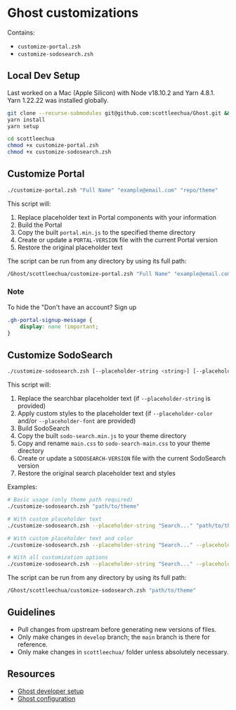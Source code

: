 # Ghost customizations

Contains:
- `customize-portal.zsh`
- `customize-sodosearch.zsh`

## Local Dev Setup
Last worked on a Mac (Apple Silicon) with Node v18.10.2 and Yarn 4.8.1. Yarn 1.22.22 was installed globally.

```bash
git clone --recurse-submodules git@github.com:scottleechua/Ghost.git && cd Ghost
yarn install
yarn setup

cd scottleechua
chmod +x customize-portal.zsh
chmod +x customize-sodosearch.zsh
```

## Customize Portal

```bash
./customize-portal.zsh "Full Name" "example@email.com" "repo/theme"
```

This script will:
1. Replace placeholder text in Portal components with your information
2. Build the Portal
3. Copy the built `portal.min.js` to the specified theme directory
4. Create or update a `PORTAL-VERSION` file with the current Portal version
5. Restore the original placeholder text

The script can be run from any directory by using its full path:

```bash
/Ghost/scottleechua/customize-portal.zsh "Full Name" "example@email.com" "repo/theme"
```

### Note
To hide the "Don't have an account? Sign up
```css
.gh-portal-signup-message {
    display: none !important;
}
```

## Customize SodoSearch

```bash
./customize-sodosearch.zsh [--placeholder-string <string>] [--placeholder-color <hexcode>] [--placeholder-font <list of fonts>] <path/to/theme>
```

This script will:
1. Replace the searchbar placeholder text (if `--placeholder-string` is provided)
2. Apply custom styles to the placeholder text (if `--placeholder-color` and/or `--placeholder-font` are provided)
3. Build SodoSearch
4. Copy the built `sodo-search.min.js` to your theme directory
5. Copy and rename `main.css` to `sodo-search-main.css` to your theme directory
6. Create or update a `SODOSEARCH-VERSION` file with the current SodoSearch version
7. Restore the original search placeholder text and styles

Examples:
```bash
# Basic usage (only theme path required)
./customize-sodosearch.zsh "path/to/theme"

# With custom placeholder text
./customize-sodosearch.zsh --placeholder-string "Search..." "path/to/theme"

# With custom placeholder text and color
./customize-sodosearch.zsh --placeholder-string "Search..." --placeholder-color "#6B7280" "path/to/theme"

# With all customization options
./customize-sodosearch.zsh --placeholder-string "Search..." --placeholder-color "#6B7280" --placeholder-font "'Arial, sans-serif'" "path/to/theme"
```

The script can be run from any directory by using its full path:

```bash
/Ghost/scottleechua/customize-sodosearch.zsh "path/to/theme"
```

## Guidelines
- Pull changes from upstream before generating new versions of files.
- Only make changes in `develop` branch; the `main` branch is there for reference.
- Only make changes in `scottleechua/` folder unless absolutely necessary.

## Resources
- [Ghost developer setup](https://ghost.org/docs/install/source/)
- [Ghost configuration](https://ghost.org/docs/config/)